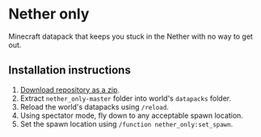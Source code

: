# Nether only

Minecraft datapack that keeps you stuck in the Nether with no way to get out.

## Installation instructions

1. [Download repository as a zip](https://github.com/vvvvvvivi/nether_only/archive/master.zip).
1. Extract `nether_only-master` folder into world's `datapacks` folder.
1. Reload the world's datapacks using `/reload`.
1. Using spectator mode, fly down to any acceptable spawn location.
1. Set the spawn location using `/function nether_only:set_spawn`.
